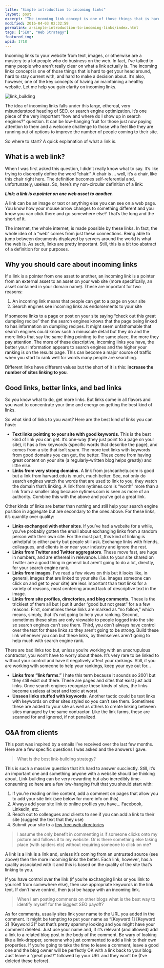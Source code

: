 ```yaml
---
title: "Simple introduction to incoming links"
layout: post
excerpt: "The incoming link concept is one of those things that is hard to get your head around but one of the key concepts of having an maintaining a healthy website."
modified: 2016-04-03 02:32:59
permalink: a-simple-introduction-to-incoming-links/index.html
tags: ["SEO", "Web Strategy"]
featured_img:
wpid: 1718
---
```



Incoming links to your website from text, images, or otherwise are a mystery to a lot people who do business on the web. In fact, I’ve talked to many people who aren’t really clear on what a link actually is. The incoming links concept is one of those things that is hard to get your head around, hard to stay current with, and hard to make a decision about. It’s also, however, one of the key concepts of having an maintaining a healthy website. Let me help you gain clarity on incoming links.

![](/_images/2010/11/link_building.jpg "link_building")

The idea of incoming links falls under this large, ethereal, very misunderstood heading of SEO, or search engine optimization. It’s one piece of the very important “how and where do I show up in search engines?” question. It can be low-hanging fruit for those just now paying attention to them and a welcome challenge to those who feel like they are running out of options to improve the number of people coming to their site.

So where to start? A quick explanation of what a link is.

What is a web link?
-------------------

When I was first asked this question, I didn’t really know what to say. It’s like trying to discreetly define the word “chair.” A chair is … well, it’s a chair, like this chair right here. The definition becomes self-referential and, unfortunately, useless. So, here’s my non-circular definition of a link:

***Link: a link is a pointer on one web asset to another.***

A link can be an image or text or anything else you can see on a web page. You know how your mouse arrow changes to something different and you know you can click there and go somewhere else? That’s the long and the short of it.

The internet, the whole internet, is made possible by these links. In fact, the whole idea of a “web” comes from just these connections. Being able to jump between documents displayed by servers around the world is what the web is. As such, links are pretty important. Still, this is a bit too abstract of a definition for our purposes.

Why you should care about incoming links
----------------------------------------

If a link is a pointer from one asset to another, an incoming link is a pointer from an external asset to an asset on your web site (more specifically, an asset contained in your domain name). These are important for two reasons:

1. An incoming link means that people can get to a page on your site
2. Search engines see incoming links as endorsements to your site

If someone links to a page or post on your site saying “check out this great dumpling recipe” then the search engines knows that the page being linked to has information on dumpling recipes. It might seem unfathomable that search engines could know such a minuscule detail but they do and the more links that say the same thing pointing to the same place, the more they pay attention. The more of these descriptive, incoming links you have, the better your information appears to search engines and the higher your ranking is on the results page. This can become a major source of traffic when you start to rank well for words many people are searching.

Different links have different values but the short of it is this: **increase the number of sites linking to you**.

Good links, better links, and bad links
---------------------------------------

So you know what to do, get more links. But links come in all flavors and you want to concentrate your time and energy on getting the best kind of links.

So what kind of links to you want? Here are the best kind of links you can have:

- **Text links pointing to your site with good keywords**. This is the best kind of link you can get. It’s one-way (they just point to a page on your site), it has a few keywords (specific words that describe the page), and comes from a site that isn’t spam. The more text links with keywords from good domains you can get, the better. These come from having great content on your site (a regularly-written blog helps greatly) and little else.
- **Links from very strong domains.** A link from joshcanhelp.com is good but a link from harvard.edu is much, much better. See, not only do search engines watch the words that are used to link to you, they watch the domain that’s linking. A link from nytimes.com is “worth” more than a link from a smaller blog because nytimes.com is seen as more of an authority. Combine this with the above and you’ve got a great link.

Other kinds of links are better than nothing and still help your search engine position in aggregate but are secondary to the ones above. For these links, it’s quantity over quality:

- **Links exchanged with other sites**. If you’ve had a website for a while, you’ve probably gotten the email about exchanging links from a random person with their own site. For the most part, this kind of linking is unhelpful to either party but people still ask. Exchange links with friends, colleagues, and clients in or near your industry and ignore the rest.
- **Links from Twitter and Twitter aggregators**. These move fast, are huge in numbers, and are ethereal in relevance. Links to your site shared on Twitter are a good thing in general but aren’t going to do a lot, directly, for your search engine rank.
- **Links from images**. I’ve read a few views on this but it looks like, in general, images that are linked to your site (i.e. images someone can click on and get to your site) are less important than text links for a variety of reasons, most centering around lack of descriptive text in the image.
- **Links from site profiles, directories, and blog comments.** These is the trickiest of them all but I put it under “good but not great” for a a few reasons. First, sometimes these links are marked as “no follow,” which means, simply, that it’s not going to help your ranking. Second, sometimes these sites are only viewable to people logged into the site so search engines can’t see them. Third, you don’t always have control over the text for these links so they aren’t going to be strong. Build these link whenever you can but these links, by themselves aren’t going to help much with search engine rank.

There are bad links too but, unless you’re working with an unscrupulous contractor, you won’t have to worry about these. It’s very rare to be linked to without your control and have it negatively affect your rankings. Still, if you are working with someone to help your rankings, keep your eye out for…

- **Links from “link farms.”** I hate this term because it sounds so 2001 but they still exist out there. These are pages and sites that exist just add links. Once search engines recognize these kinds of sites, the links become useless at best and toxic at worst.
- **Unseen links stuffed with keywords**. Another tactic could be text links with keywords on other sites styled so you can’t see them. Sometimes these are added to your site as well as others to create linking between sites managed by the same contractor. Like the link farms, these are scanned for and ignored, if not penalized.

Q&amp;A from clients
--------------------

This post was inspired by a emails I’ve received over the last few months. Here are a few specific questions I was asked and the answers I gave.

> What is the best link-building strategy?

This is such a massive question that it’s hard to answer succinctly. Still, it’s an important one and something anyone with a website should be thinking about. Link-building can be very rewarding but also incredibly time-consuming so here are a few low-hanging fruit that you should start with:

1. If you’re reading online content, add a comment on pages that allow you to add your site link (see below for more info on this)
2. Always add your site link to online profiles you have… Facebook, LinkedIn, etc.
3. Reach out to colleagues and clients to see if you can add a link to their site (suggest the text that they use)
4. Submit your site to a [few free web directories](http://www.seo-lab.com/directory-articles/best-free-directories.php)

> I assume the only benefit in commenting is if someone clicks onto my picture and follows it to my website. Or is there something else taking place (with spiders etc) without requiring someone to click on me?

A link is a link is a link and, unless it’s coming from an untrusted source (see above) then the more incoming links the better. Each link, however, has a quality associated with it and this is based on the quality of the site that’s linking to you.

If you have control over the link (if you’re exchanging links or you link to yourself from somewhere else), then use appropriate keywords in the link text. If don’t have control, then just be happy with an incoming link.

> When I am posting comments on other blogs what is the best way to identify myself for the biggest SEO payoff?

As for comments, usually sites link your name to the URL you added in the comment. It might be tempting to put your name as “\[Keyword 1\] \[Keyword 2\] \[Keyword 3\]” but that’s pretty spammy looking and you might have your comment deleted. Just use your name and, if it’s relevant (and allowed) add a link to a related blog post in the body of the comment. Be wary of looking like a link-dropper, someone who just commented to add a link to their own properties. If you’re going to take the time to leave a comment, leave a good one and the blog owner will be perfectly OK with a link back to your blog. Just leave a “great post!” followed by your URL and they won’t be (I’ve deleted these before).
